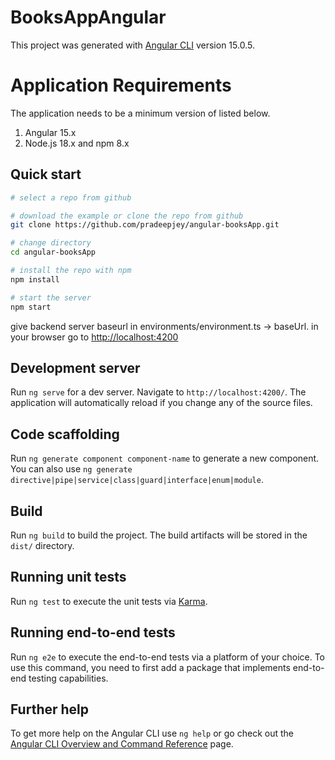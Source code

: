 # BooksAppAngular

This project was generated with [Angular CLI](https://github.com/angular/angular-cli) version 15.0.5.

# Application Requirements

The application needs to be a minimum version of listed below.

1. Angular 15.x 
2. Node.js 18.x and npm 8.x

## Quick start

```bash
# select a repo from github

# download the example or clone the repo from github
git clone https://github.com/pradeepjey/angular-booksApp.git

# change directory
cd angular-booksApp

# install the repo with npm
npm install

# start the server
npm start

```
give backend server baseurl in environments/environment.ts -> baseUrl.
in your browser go to [http://localhost:4200](http://localhost:4200) 

## Development server

Run `ng serve` for a dev server. Navigate to `http://localhost:4200/`. The application will automatically reload if you change any of the source files.

## Code scaffolding

Run `ng generate component component-name` to generate a new component. You can also use `ng generate directive|pipe|service|class|guard|interface|enum|module`.

## Build

Run `ng build` to build the project. The build artifacts will be stored in the `dist/` directory.

## Running unit tests

Run `ng test` to execute the unit tests via [Karma](https://karma-runner.github.io).

## Running end-to-end tests

Run `ng e2e` to execute the end-to-end tests via a platform of your choice. To use this command, you need to first add a package that implements end-to-end testing capabilities.

## Further help

To get more help on the Angular CLI use `ng help` or go check out the [Angular CLI Overview and Command Reference](https://angular.io/cli) page.
